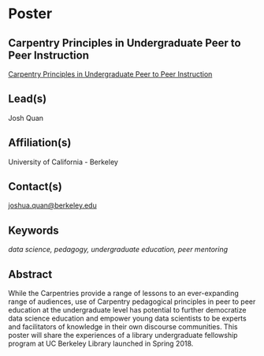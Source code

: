 # Poster

## **Carpentry Principles in Undergraduate Peer to Peer Instruction**

[Carpentry Principles in Undergraduate Peer to Peer Instruction](https://drive.google.com/open?id=1KkcUKqy7kYMoLFlpJsuQ9ShgbaVPhjHA)


## Lead(s)
Josh Quan

## Affiliation(s)
University of California - Berkeley

## Contact(s)
joshua.quan@berkeley.edu

## Keywords
*data science, pedagogy, undergraduate education, peer mentoring*
 
## Abstract
While the Carpentries provide a range of lessons to an ever-expanding range of audiences, use of Carpentry pedagogical principles in peer to peer education at the undergraduate level has potential to further democratize data science education and empower young data scientists to be experts and facilitators of knowledge in their own discourse communities. This poster will share the experiences of a library undergraduate fellowship program at UC Berkeley Library launched in Spring 2018.


